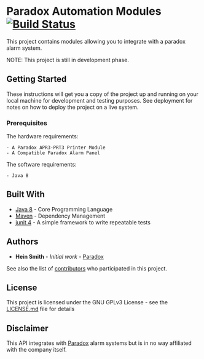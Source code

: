 # Paradox Automation Modules [![Build Status](https://travis-ci.org/somejavadev/paradox.svg?branch=master)](https://travis-ci.org/somejavadev/paradox)

This project contains modules allowing you to integrate with a paradox alarm system.

NOTE: This project is still in development phase.

## Getting Started

These instructions will get you a copy of the project up and running on your local machine for development and testing purposes. See deployment for notes on how to deploy the project on a live system.

### Prerequisites

The hardware requirements:

```
- A Paradox APR3-PRT3 Printer Module
- A Compatible Paradox Alarm Panel
```

The software requirements:

```
- Java 8
```

## Built With

* [Java 8](http://www.oracle.com/technetwork/java/javase/overview/java8-2100321.html) - Core Programming Language
* [Maven](https://maven.apache.org/) - Dependency Management
* [junit 4](http://junit.org/junit4/) - A simple framework to write repeatable tests

## Authors

* **Hein Smith** - *Initial work* - [Paradox](https://github.com/somejavadev/paradox)

See also the list of [contributors](https://github.com/somejavadev/paradox/graphs/contributors) who participated in this project.

## License

This project is licensed under the GNU GPLv3 License - see the [LICENSE.md](LICENSE.md) file for details

## Disclaimer

This API integrates with [Paradox](http://www.paradox.com/) alarm systems but is in no way affiliated with the company itself.
